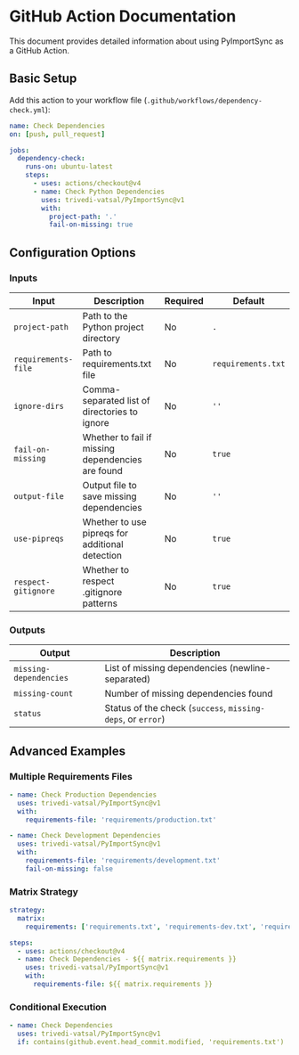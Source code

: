# GitHub Action Documentation

This document provides detailed information about using PyImportSync as a GitHub Action.

## Basic Setup

Add this action to your workflow file (`.github/workflows/dependency-check.yml`):

```yaml
name: Check Dependencies
on: [push, pull_request]

jobs:
  dependency-check:
    runs-on: ubuntu-latest
    steps:
      - uses: actions/checkout@v4
      - name: Check Python Dependencies
        uses: trivedi-vatsal/PyImportSync@v1
        with:
          project-path: '.'
          fail-on-missing: true
```

## Configuration Options

### Inputs

| Input | Description | Required | Default |
|-------|-------------|----------|---------|
| `project-path` | Path to the Python project directory | No | `.` |
| `requirements-file` | Path to requirements.txt file | No | `requirements.txt` |
| `ignore-dirs` | Comma-separated list of directories to ignore | No | `''` |
| `fail-on-missing` | Whether to fail if missing dependencies are found | No | `true` |
| `output-file` | Output file to save missing dependencies | No | `''` |
| `use-pipreqs` | Whether to use pipreqs for additional detection | No | `true` |
| `respect-gitignore` | Whether to respect .gitignore patterns | No | `true` |

### Outputs

| Output | Description |
|--------|-------------|
| `missing-dependencies` | List of missing dependencies (newline-separated) |
| `missing-count` | Number of missing dependencies found |
| `status` | Status of the check (`success`, `missing-deps`, or `error`) |

## Advanced Examples

### Multiple Requirements Files

```yaml
- name: Check Production Dependencies
  uses: trivedi-vatsal/PyImportSync@v1
  with:
    requirements-file: 'requirements/production.txt'

- name: Check Development Dependencies
  uses: trivedi-vatsal/PyImportSync@v1
  with:
    requirements-file: 'requirements/development.txt'
    fail-on-missing: false
```

### Matrix Strategy

```yaml
strategy:
  matrix:
    requirements: ['requirements.txt', 'requirements-dev.txt', 'requirements-test.txt']

steps:
  - uses: actions/checkout@v4
  - name: Check Dependencies - ${{ matrix.requirements }}
    uses: trivedi-vatsal/PyImportSync@v1
    with:
      requirements-file: ${{ matrix.requirements }}
```

### Conditional Execution

```yaml
- name: Check Dependencies
  uses: trivedi-vatsal/PyImportSync@v1
  if: contains(github.event.head_commit.modified, 'requirements.txt')
```
